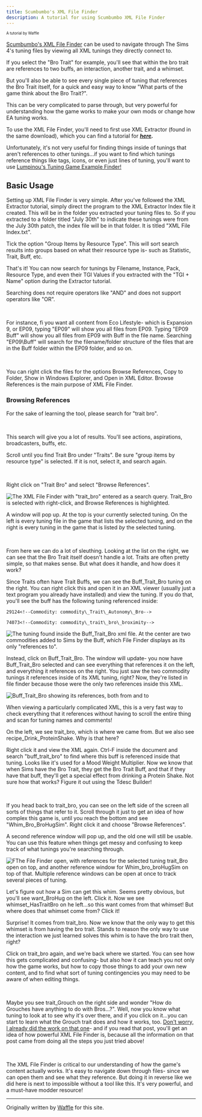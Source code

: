 ```yaml
---
title: Scumbumbo's XML File Finder
description: A tutorial for using Scumbumbo XML File Finder
---
```


<sup><sub>A tutorial by Waffle</sup></sub>

[Scumbumbo's XML File Finder](https://scumbumbomods.com/xml-extractor/) can be used to navigate through The Sims 4's tuning files by viewing all XML tunings they directly connect to.

If you select the "Bro Trait" for example, you'll see that within the bro trait are references to two buffs, an interaction, another trait, and a whimset. 

But you'll also be able to see every single piece of tuning that references the Bro Trait itself, for a quick and easy way to know "What parts of the game think about the Bro Trait?".

This can be very complicated to parse through, but very powerful for understanding how the game works to make your own mods or change how EA tuning works. 

To use the XML File Finder, you'll need to first use XML Extractor (found in the same download), which you can find a tutorial for ***[here](../xml-extractor/).***

Unfortunately, it's not very useful for finding things inside of tunings that aren't references to other tunings...if you want to find which tunings reference things like tags, icons, or even just lines of tuning, you'll want to use [Lumpinou's Tuning Game Example Finder!](https://app.ts4modhound.com/tools/game_example_search)


Basic Usage
---

Setting up XML File Finder is very simple. After you've followed the XML Extractor tutorial, simply direct the program to the XML Extractor Index file it created. This will be in the folder you extracted your tuning files to. So if you extracted to a folder titled "July 30th" to indicate these tunings were from the July 30th patch, the index file will be in that folder. It is titled "XML File Index.txt".

Tick the option "Group Items by Resource Type". This will sort search results into groups based on what their resource type is- such as Statistic, Trait, Buff, etc.

That's it! You can now search for tunings by Filename, Instance, Pack, Resource Type, and even their TGI Values if you extracted with the "TGI + Name" option during the Extractor tutorial.

Searching does not require operators like "AND" and does not support operators like "OR".

<br>

For instance, fi you want all content from Eco Lifestyle- which is Expansion 9, or EP09, typing "EP09" will show you all files from EP09. Typing "EP09 Buff" will show you all files from EP09 with Buff in the file name. Searching "EP09\\Buff" will search for the filename/folder structure of the files that are in the Buff folder within the EP09 folder, and so on. 

<br>

You can right click the files for the options Browse References, Copy to Folder, Show in Windows Explorer, and Open in XML Editor. Browse References is the main purpose of XML File Finder.

### Browsing References

For the sake of learning the tool, please search for "trait bro".

<br>

This search will give you a lot of results. You'll see actions, aspirations, broadcasters, buffs, etc.

Scroll until you find Trait Bro under "Traits". Be sure "group items by resource type" is selected. If it is not, select it, and search again.

<br>

Right click on "Trait Bro" and select "Browse References".

![The XML File Finder with "trait_bro" entered as a search query. Trait_Bro is selected with right-click, and Browse References is highlighted.](~/assets/File-Finder-1-waffle.png)

A window will pop up. At the top is your currently selected tuning. On the left is every tuning file in the game that lists the selected tuning, and on the right is every tuning in the game that is listed *by* the selected tuning.

<br>

From here we can do a lot of sleuthing. Looking at the list on the right, we can see that the Bro Trait itself doesn't handle a lot. Traits are often pretty simple, so that makes sense. But what does it handle, and how does it work?

Since Traits often have Trait Buffs, we can see the Buff\_Trait\_Bro tuning on the right. You can right click this and open it in an XML viewer (usually just a text program you already have installed) and view the tuning. If you do that, you'll see the buff has the following tuning referenced inside:

```
29124<!--Commodity: commodity\_Trait\_Autonomy\_Bro-->

74073<!--Commodity: commodity\_trait\_bro\_broximity-->
```

![The tuning found inside the Buff_Trait_Bro xml file. At the center are two commodities added to Sims by the Buff, which File Finder displays as its only "references to".](~/assets/File-Finder-2-waffle.png)

Instead, click on Buff\_Trait\_Bro. The window will update- you now have Buff\_Trait\_Bro selected and can see everything that references it on the left, and everything it references on the right. You just saw the two commodity tunings it references inside of its XML tuning, right? Now, they're listed in file finder because those were the only two references inside this XML. 

![Buff_Trait_Bro showing its references, both from and to](~/assets/File-finder-3-waffle.png)

When viewing a particularly complicated XML, this is a very fast way to check everything that it references without having to scroll the entire thing and scan for tuning names and comments!

On the left, we see trait\_bro, which is where we came from. But we also see recipe\_Drink\_ProteinShake. Why is that here?

Right click it and view the XML again. Ctrl-F inside the document and search "buff\_trait\_bro" to find where this buff is referenced inside that tuning. Looks like it's used for a Mood Weight Multiplier. Now we know that when Sims have the Bro Trait, they get the Bro Trait Buff, and that if they have that buff, they'll get a special effect from drinking a Protein Shake. Not sure how that works? Figure it out using the Tdesc Builder!

<br>

If you head back to trait\_bro, you can see on the left side of the screen all sorts of things that refer to it. Scroll through it just to get an idea of how complex this game is, until you reach the bottom and see "Whim\_Bro\_BroHugSim". Right click it and choose "Browse References".

A second reference window will pop up, and the old one will still be usable. You can use this feature when things get messy and confusing to keep track of what tunings you're searching through. 

![FThe File Finder open, with references for the selected tuning trait_Bro open on top, and another reference window for Whim_bro_broHugSim on top of that. Multiple reference windows can be open at once to track several pieces of tuning.](~/assets/File-Finder-4-waffle.png)

Let's figure out how a Sim can get this whim. Seems pretty obvious, but you'll see want\_BroHug on the left. Click it. Now we see whimset\_HasTraitBro on he left...so this want comes from that whimset! But where does that whimset come from? Click it!

Surprise! It comes from trait\_bro. Now we know that the only way to get this whimset is from having the bro trait. Stands to reason the only way to use the interaction we just learned solves this whim is to have the bro trait then, right? 

Click on trait\_bro again, and we're back where we started. You can see how this gets complicated and confusing- but also how it can teach you not only how the game works, but how to copy those things to add your own new content, and to find what sort of tuning contingencies you may need to be aware of when editing things. 

<br>

Maybe you see trait\_Grouch on the right side and wonder "How do Grouches have anything to do with Bros...?". Well, now you know what tuning to look at to see why it's over there, and if you click on it...you can start to learn what the Grouch trait does and how it works, too. [Don't worry, I already did the work on that one](https://www.patreon.com/posts/117230327)- and if you read that post, you'll get an idea of how powerful XML File Finder is, because all the information on that post came from doing all the steps you just tried above!

<br>

The XML File Finder is critical to our understanding of how the game's content actually works. It's easy to navigate down through files- since we can open them and see what they reference. But doing it in reverse like we did here is next to impossible without a tool like this. It's very powerful, and a must-have modder resource!

---

Originally written by [Waffle](https://www.patreon.com/c/waffle_mix_ins/) for this site.